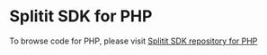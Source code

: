 # Splitit SDK for PHP

To browse code for PHP, please visit [Splitit SDK repository for PHP](https://github.com/Splitit/Splitit.SDKs.php)